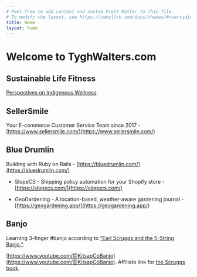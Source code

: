 ```yaml
---
# Feel free to add content and custom Front Matter to this file.
# To modify the layout, see https://jekyllrb.com/docs/themes/#overriding-theme-defaults
title: Home
layout: home
---
```


# Welcome to TyghWalters.com

## Sustainable Life Fitness
[Perspectives on Indigenous Wellness](https://tyghwalters.com/sustainable-life-fitness/).

## SellerSmile
Your E-commerce Customer Service Team since 2017 - [https://www.sellersmile.com/](https://www.sellersmile.com/)

## Blue Drumlin
Building with Ruby on Rails - [https://bluedrumlin.com/](https://bluedrumlin.com/)

* SlopeCS - Shipping policy automation for your Shopify store - [https://slopecs.com/](https://slopecs.com/) 

* GeoGardening - A location-based, weather-aware gardening journal - [https://geogardening.app/](https://geogardening.app/)

## Banjo
Learning 3-finger #banjo according to [“Earl Scruggs and the 5-String Banjo.”](https://www.amazon.com/Earl-Scruggs-5-String-Banjo-Enhanced/dp/0634060422?crid=JZQWTN2T5D67&keywords=earl+scruggs+5+string+banjo&qid=1694184711&s=books&sprefix=earl+scruggs+5+string+banjo%2Cstripbooks%2C209&sr=1-1&linkCode=ll1&tag=bluedrumlin-20&linkId=bdcdc279e055ea75fe0e9bf9eb7a0c6c&language=en_US&ref_=as_li_ss_tl).

[https://www.youtube.com/@KitsapCoBanjo](https://www.youtube.com/@KitsapCoBanjo). Affiliate link for [the Scruggs book](https://www.amazon.com/Earl-Scruggs-5-String-Banjo-Enhanced/dp/0634060422?crid=JZQWTN2T5D67&keywords=earl+scruggs+5+string+banjo&qid=1694184711&s=books&sprefix=earl+scruggs+5+string+banjo%2Cstripbooks%2C209&sr=1-1&linkCode=ll1&tag=bluedrumlin-20&linkId=bdcdc279e055ea75fe0e9bf9eb7a0c6c&language=en_US&ref_=as_li_ss_tl).
